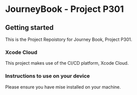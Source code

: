 # JourneyBook - Project P301

## Getting started

This is the Project Repoistory for Journey Book, Project P301.

### Xcode Cloud

This project makes use of the CI/CD platform, Xcode Cloud.

### Instructions to use on your device

Please ensure you have mise installed on your machine.
